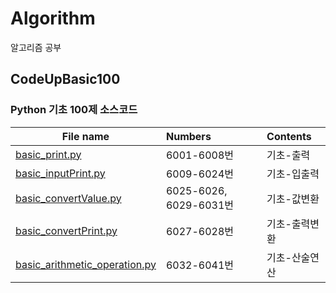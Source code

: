 # Algorithm
알고리즘 공부

## CodeUpBasic100
### Python 기초 100제 소스코드<br>

| File name | Numbers | Contents |
|---|:---|:---|
|[basic_print.py](https://github.com/rimiiii/Algorithm/blob/main/CodeUpBasic100/basic_print.py) | 6001-6008번 | 기초-출력 |
|[basic_inputPrint.py](https://github.com/rimiiii/Algorithm/blob/main/CodeUpBasic100/basic_inputPrint.py) | 6009-6024번 | 기초-입출력 |
|[basic_convertValue.py](https://github.com/rimiiii/Algorithm/blob/main/CodeUpBasic100/basic_convertValue.py) | 6025-6026, 6029-6031번 | 기초-값변환 |
|[basic_convertPrint.py](https://github.com/rimiiii/Algorithm/blob/main/CodeUpBasic100/basic_inputPrint.py) | 6027-6028번 | 기초-출력변환 |
|[basic_arithmetic_operation.py](https://github.com/rimiiii/Algorithm/blob/main/CodeUpBasic100/basic_arithmetic_operation.py) | 6032-6041번 | 기초-산술연산 |
